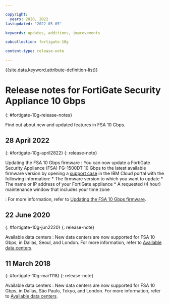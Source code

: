 ```yaml
---

copyright:
  years: 2020, 2022
lastupdated: "2022-05-05"

keywords: updates, additions, improvements

subcollection: fortigate-10g

content-type: release-note

---
```


{{site.data.keyword.attribute-definition-list}}

# Release notes for FortiGate Security Appliance 10 Gbps
{: #fortigate-10g-release-notes}

Find out about new and updated features in FSA 10 Gbps.

## 28 April 2022
{: #fortigate-10g-april2822}
{: release-note}

Updating the FSA 10 Gbps firmware
:    You can now update a FortiGate Security Appliance (FSA) FG-1500DT 10 Gbps to the latest available firmware version by opening a [support case](/docs/fortigate-10g?topic=fortigate-10g-getting-help-and-support-for-fortigate-security-appliance-10gbps) in the IBM Cloud portal with the following information:
    * The firmware version to which you want to update
    * The name or IP address of your FortiGate appliance
    * A requested (4 hour) maintenance window that includes your time zone

:    For more information, refer to [Updating the FSA 10 Gbps firmware](/docs/fortigate-10g?topic=fortigate-10g-Updating-fsa-10g).

## 22 June 2020
{: #fortigate-10g-jun2220}
{: release-note}

Available data centers
:    New data centers are now supported for FSA 10 Gbps, in Dallas, Seoul, and London. For more information, refer to [Available data centers](/docs/fortigate-10g?topic=fortigate-10g-available-data-centers).

## 11 March 2018
{: #fortigate-10g-mar1118}
{: release-note}

Available data centers
:    New data centers are now supported for FSA 10 Gbps, in Dallas, São Paulo, Tokyo, and London. For more information, refer to [Available data centers](/docs/fortigate-10g?topic=fortigate-10g-available-data-centers).

